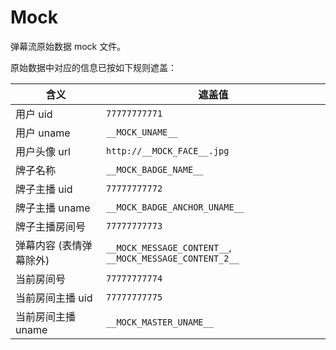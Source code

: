 # Mock

弹幕流原始数据 mock 文件。

原始数据中对应的信息已按如下规则遮盖：

| 含义 | 遮盖值 |
| --- | --- |
| 用户 uid | `77777777771` |
| 用户 uname | `__MOCK_UNAME__` |
| 用户头像 url | `http://__MOCK_FACE__.jpg` |
| 牌子名称 | `__MOCK_BADGE_NAME__` |
| 牌子主播 uid | `77777777772` |
| 牌子主播 uname | `__MOCK_BADGE_ANCHOR_UNAME__` |
| 牌子主播房间号 | `77777777773` |
| 弹幕内容 (表情弹幕除外) | `__MOCK_MESSAGE_CONTENT__`, `__MOCK_MESSAGE_CONTENT_2__` |
| 当前房间号 | `77777777774` |
| 当前房间主播 uid | `77777777775` |
| 当前房间主播 uname | `__MOCK_MASTER_UNAME__` |